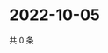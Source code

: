 # 2022-10-05

共 0 条

<!-- BEGIN WEIBO -->
<!-- 最后更新时间 Wed Oct 05 2022 02:16:10 GMT+0800 (China Standard Time) -->

<!-- END WEIBO -->
